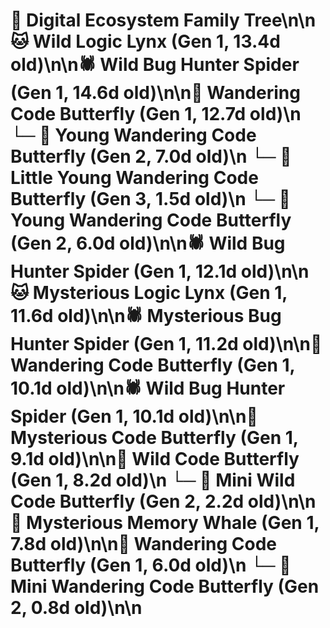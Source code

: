 # 🌳 Digital Ecosystem Family Tree\n\n🐱 Wild Logic Lynx (Gen 1, 13.4d old)\n\n🕷️ Wild Bug Hunter Spider (Gen 1, 14.6d old)\n\n🦋 Wandering Code Butterfly (Gen 1, 12.7d old)\n  └─ 🦋 Young Wandering Code Butterfly (Gen 2, 7.0d old)\n    └─ 🦋 Little Young Wandering Code Butterfly (Gen 3, 1.5d old)\n  └─ 🦋 Young Wandering Code Butterfly (Gen 2, 6.0d old)\n\n🕷️ Wild Bug Hunter Spider (Gen 1, 12.1d old)\n\n🐱 Mysterious Logic Lynx (Gen 1, 11.6d old)\n\n🕷️ Mysterious Bug Hunter Spider (Gen 1, 11.2d old)\n\n🦋 Wandering Code Butterfly (Gen 1, 10.1d old)\n\n🕷️ Wild Bug Hunter Spider (Gen 1, 10.1d old)\n\n🦋 Mysterious Code Butterfly (Gen 1, 9.1d old)\n\n🦋 Wild Code Butterfly (Gen 1, 8.2d old)\n  └─ 🦋 Mini Wild Code Butterfly (Gen 2, 2.2d old)\n\n🐋 Mysterious Memory Whale (Gen 1, 7.8d old)\n\n🦋 Wandering Code Butterfly (Gen 1, 6.0d old)\n  └─ 🦋 Mini Wandering Code Butterfly (Gen 2, 0.8d old)\n\n